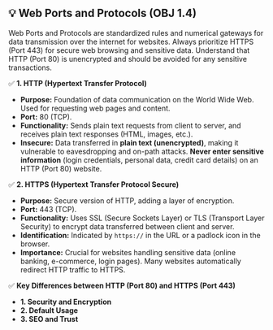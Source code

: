 ## 💡 Web Ports and Protocols (OBJ 1.4)

Web Ports and Protocols are standardized rules and numerical gateways for data transmission over the internet for websites. Always prioritize HTTPS (Port 443) for secure web browsing and sensitive data. Understand that HTTP (Port 80) is unencrypted and should be avoided for any sensitive transactions.

✅ **1. HTTP (Hypertext Transfer Protocol)**
- **Purpose:** Foundation of data communication on the World Wide Web. Used for requesting web pages and content.
- **Port:** 80 (TCP).
- **Functionality:** Sends plain text requests from client to server, and receives plain text responses (HTML, images, etc.).
- **Insecure:** Data transferred in **plain text (unencrypted)**, making it vulnerable to eavesdropping and on-path attacks. **Never enter sensitive information** (login credentials, personal data, credit card details) on an HTTP (Port 80) website.

✅ **2. HTTPS (Hypertext Transfer Protocol Secure)**
- **Purpose:** Secure version of HTTP, adding a layer of encryption.
- **Port:** 443 (TCP).
- **Functionality:** Uses SSL (Secure Sockets Layer) or TLS (Transport Layer Security) to encrypt data transferred between client and server.
- **Identification:** Indicated by `https://` in the URL or a padlock icon in the browser.
- **Importance:** Crucial for websites handling sensitive data (online banking, e-commerce, login pages). Many websites automatically redirect HTTP traffic to HTTPS.

✅ **Key Differences between HTTP (Port 80) and HTTPS (Port 443)**
  - **1. Security and Encryption**
  - **2. Default Usage**
  - **3. SEO and Trust**